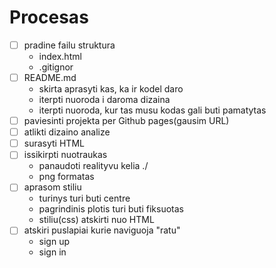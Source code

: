 # Procesas

- [ ] pradine failu struktura
   - index.html
   - .gitignor
- [ ] README.md
   - skirta aprasyti kas, ka ir kodel daro
   - iterpti nuoroda i daroma dizaina
   - iterpti nuoroda, kur tas musu kodas gali buti pamatytas
- [ ] paviesinti projekta per Github pages(gausim URL)
- [ ] atlikti dizaino analize
- [ ] surasyti HTML
- [ ] issikirpti nuotraukas
   - panaudoti realityvu kelia ./
   - png formatas
- [ ] aprasom stiliu
   - turinys turi buti centre
   - pagrindinis plotis turi buti fiksuotas
   - stiliu(css) atskirti nuo HTML
- [ ] atskiri puslapiai kurie naviguoja "ratu"
   - sign up
   - sign in